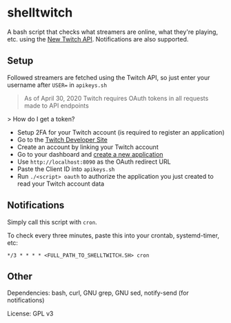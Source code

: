 # shelltwitch
A bash script that checks what streamers are online, what they're playing, etc. using the [New Twitch API](https://dev.twitch.tv/docs/api). Notifications are also supported.

## Setup

Followed streamers are fetched using the Twitch API, so just enter your username after `USER=` in `apikeys.sh`

> As of April 30, 2020 Twitch requires OAuth tokens in all requests made to API endpoints

\> How do I get a token?

* Setup 2FA for your Twitch account (is required to register an application)
* Go to the [Twitch Developer Site](https://dev.twitch.tv)
* Create an account by linking your Twitch account
* Go to your dashboard and [create a new application](https://dev.twitch.tv/console/apps/create)
* Use `http://localhost:8090` as the OAuth redirect URL
* Paste the Client ID into `apikeys.sh`
* Run `./<script> oauth` to authorize the application you just created to read your Twitch account data

## Notifications
Simply call this script with `cron`.

To check every three minutes, paste this into your crontab, systemd-timer, etc:
```
*/3 * * * * <FULL_PATH_TO_SHELLTWITCH.SH> cron
```

## Other
Dependencies: bash, curl, GNU grep, GNU sed, notify-send (for notifications)

License: GPL v3
